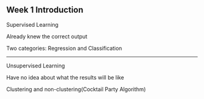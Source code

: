 Week 1 Introduction
-----
Supervised Learning

Already knew the correct output 

Two categories: Regression and Classification

-----
Unsupervised Learning

Have no idea about what the results will be like

Clustering and non-clustering(Cocktail Party Algorithm)

